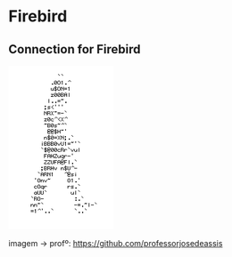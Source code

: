 # Firebird
## Connection for Firebird
![Caminhando ao próximo nível...](https://github.com/Alex-ctba/Firebird/blob/main/homem%20letra.gif)

imagem -> profº:
https://github.com/professorjosedeassis
